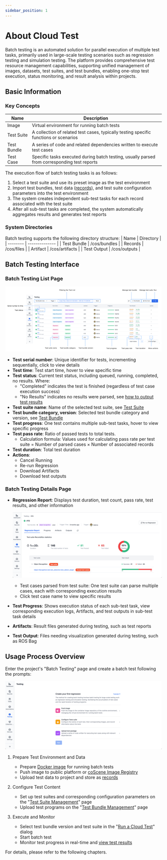 ```yaml
---
sidebar_position: 1
---
```


# About Cloud Test

Batch testing is an automated solution for parallel execution of multiple test tasks, primarily used in large-scale testing scenarios such as regression testing and simulation testing. The platform provides comprehensive test resource management capabilities, supporting unified management of images, datasets, test suites, and test bundles, enabling one-stop test execution, status monitoring, and result analysis within projects.

## Basic Information

### Key Concepts

| Name        | Description                                                                                  |
| ----------- | -------------------------------------------------------------------------------------------- |
| Image       | Virtual environment for running batch tests                                                  |
| Test Suite  | A collection of related test cases, typically testing specific functions or scenarios        |
| Test Bundle | A series of code and related dependencies written to execute test cases                      |
| Test Case   | Specific tasks executed during batch testing, usually parsed from corresponding test reports |

The execution flow of batch testing tasks is as follows:

1. Select a test suite and use its preset image as the test environment
2. Import test bundles, test data ([records](../../3-collaboration/record/1-quick-start-record.md)), and test suite configuration parameters into the test environment
3. The system creates independent sub-test tasks for each record associated with the test suite
4. After all sub-test tasks are completed, the system automatically aggregates results and generates test reports

### System Directories

Batch testing supports the following directory structure:
| Name | Directory |
| -------- | -------------- |
| Test Bundle | /cos/bundles |
| Records | /cos/files |
| Artifact | /cos/artifacts |
| Test Output | /cos/outputs |

## Batch Testing Interface

### Batch Testing List Page

![regression-list](./img/regression-list.png)

- **Test serial number**: Unique identifier for tests, incrementing sequentially, click to view details
- **Test time**: Test start time, hover to view specific time
- **Test status**: Current test status, including queued, running, completed, no results. Where:
  - "Completed" indicates the test is finished (regardless of test case execution success)
  - "No Results" indicates no results were parsed, see [how to output test results](./6-status-and-output.md)
- **Test suite name**: Name of the selected test suite, see [Test Suite](./3-config-management.md)
- **Test bundle category, version**: Selected test bundle category and version, see [Test Bundle](./4-test-bundle-management.md)
- **Test progress**: One test contains multiple sub-test tasks, hover to view specific progress
- **Test pass rate**: Ratio of passed tests to total tests.
  - Calculation formula: Values used for calculating pass rate per test suite = Number of parsed cases × Number of associated records
- **Test duration**: Total test duration
- **Actions**:
  - Cancel Running
  - Re-run Regression
  - Download Artifacts
  - Download test outputs

### Batch Testing Details Page

- **Regression Report**: Displays test duration, test count, pass rate, test results, and other information

  ![regression-detail_1](./img/regression-detail_1.png)

  - Test cases parsed from test suite: One test suite can parse multiple cases, each with corresponding execution results
  - Click test case name to view specific results

- **Test Progress**: Shows execution status of each sub-test task, view corresponding execution logs, Artifacts, and test outputs in sub-test task details
- **Artifacts**: Result files generated during testing, such as test reports
- **Test Output**: Files needing visualization generated during testing, such as ROS Bag

## Usage Process Overview

Enter the project's "Batch Testing" page and create a batch test following the prompts:

![regression-intro](./img/regression-intro.png)

1. Prepare Test Environment and Data

   - Prepare [Docker image](../../image/1-about-docker-image.md) for running batch tests
   - Push image to public platform or [coScene Image Registry](../../image/3-push-image.md)
   - Upload test data to project and store as [records](../../3-collaboration/record/1-quick-start-record.md)

2. Configure Test Content

   - Set up test suites and corresponding configuration parameters on the "[Test Suite Management](./3-config-management.md)" page
   - Upload test programs on the "[Test Bundle Management](./4-test-bundle-management.md)" page

3. Execute and Monitor
   - Select test bundle version and test suite in the "[Run a Cloud Test](./5-run.md)" dialog
   - Start batch test
   - Monitor test progress in real-time and [view test results](./6-status-and-output.md#viewing-test-results)

For details, please refer to the following chapters.
